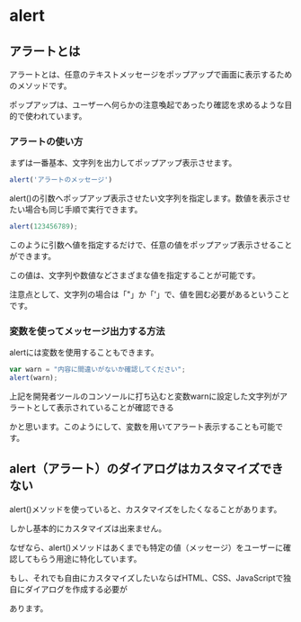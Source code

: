 # alert
 
## アラートとは

アラートとは、任意のテキストメッセージをポップアップで画面に表示するためのメソッドです。

ポップアップは、ユーザーへ何らかの注意喚起であったり確認を求めるような目的で使われています。

### アラートの使い方

まずは一番基本、文字列を出力してポップアップ表示させます。


```js
alert('アラートのメッセージ')
```

alert()の引数へポップアップ表示させたい文字列を指定します。数値を表示させたい場合も同じ手順で実行できます。

```js
alert(123456789);
```

このように引数へ値を指定するだけで、任意の値をポップアップ表示させることができます。

この値は、文字列や数値などさまざまな値を指定することが可能です。

注意点として、文字列の場合は「"」か「'」で、値を囲む必要があるということです。


### 変数を使ってメッセージ出力する方法

alertには変数を使用することもできます。

```js
var warn = "内容に間違いがないか確認してください";
alert(warn);
```

上記を開発者ツールのコンソールに打ち込むと変数warnに設定した文字列がアラートとして表示されていることが確認できる

かと思います。このようにして、変数を用いてアラート表示することも可能です。

## alert（アラート）のダイアログはカスタマイズできない

alert()メソッドを使っていると、カスタマイズをしたくなることがあります。

しかし基本的にカスタマイズは出来ません。

なぜなら、alert()メソッドはあくまでも特定の値（メッセージ）をユーザーに確認してもらう用途に特化しています。

もし、それでも自由にカスタマイズしたいならばHTML、CSS、JavaScriptで独自にダイアログを作成する必要が

あります。